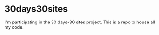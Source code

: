 # 30days30sites
I'm participating in the 30 days-30 sites project. This is a repo to house all my code.
